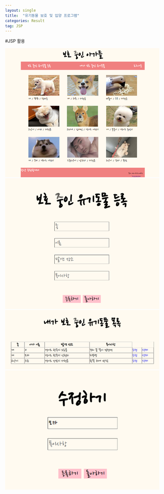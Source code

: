 ```yaml
---
layout: single
title:  "유기동물 보호 및 입양 프로그램"
categories: Result
tag: JSP
---
```


#JSP 활용

<img src="/images/animalMain.png">
<br>
<img src="/images/animalInsert.png">
<br>
<img src="/images/animalSelect.png">
<br>
<img src="/images/animalUpdate.png">